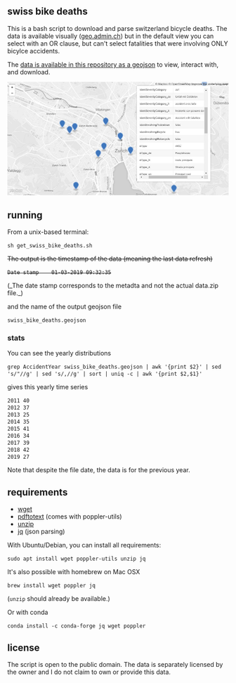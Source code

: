 ## swiss bike deaths

This is a bash script to download and parse switzerland bicycle deaths. The data is available visually ([geo.admin.ch](https://s.geo.admin.ch/86fcf4641c)) but in the default view you can select with an OR clause, but can't select fatalities that were involving ONLY bicylce accidents.

The  [data is available in this repository as a geojson](https://github.com/philshem/swiss_bike_deaths/blob/master/swiss_bike_deaths.geojson) to view, interact with, and download.

![screenshot of geojson viewer](https://raw.githubusercontent.com/philshem/swiss_bike_deaths/master/geojson_snapshot.png)


## running

From a unix-based terminal:

    sh get_swiss_bike_deaths.sh

<s>The output is the timestamp of the data (meaning the last data refresh)

    Date stamp    01-03-2019 09:32:35
</s>
(_The date stamp corresponds to the metadta and not the actual data.zip file._)

and the name of the output geojson file

    swiss_bike_deaths.geojson

### stats

You can see the yearly distributions

    grep AccidentYear swiss_bike_deaths.geojson | awk '{print $2}' | sed 's/"//g' | sed 's/,//g' | sort | uniq -c | awk '{print $2,$1}'

gives this yearly time series

```
2011 40
2012 37
2013 25
2014 35
2015 41
2016 34
2017 39
2018 42
2019 27
```

Note that despite the file date, the data is for the previous year.

## requirements

+ [wget](http://manpages.ubuntu.com/manpages/bionic/man1/wget.1.html)
+ [pdftotext](http://manpages.ubuntu.com/manpages/bionic/man1/pdftotext.1.html) (comes with poppler-utils)
+ [unzip](https://askubuntu.com/a/86852/104223)
+ [jq](https://stedolan.github.io/jq/download/) (json parsing)

With Ubuntu/Debian, you can install all requirements:

    sudo apt install wget poppler-utils unzip jq

It's also possible with homebrew on Mac OSX

    brew install wget poppler jq

(`unzip` should already be available.)

Or with conda

    conda install -c conda-forge jq wget poppler

## license

The script is open to the public domain. The data is separately licensed by the owner and I do not claim to own or provide this data.
